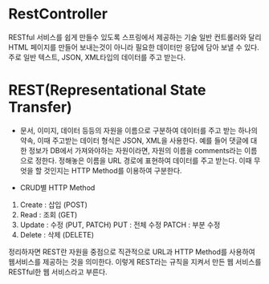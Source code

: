 # RestController
RESTful 서비스를 쉽게 만들수 있도록 스프링에서 제공하는 기술
일반 컨트롤러와 달리 HTML 페이지를 만들어 보내는것이 아니라 필요한 데이터만 응답에 담아 보낼 수 있다.
주로 일반 텍스트, JSON, XML타입의 데이터를 주고 받는다.

# REST(Representational State Transfer)
- 문서, 이미지, 데이터 등등의 자원을 이름으로 구분하여 데이터를 주고 받는 하나의 약속, 이때 주고받는 데이터 형식은 JSON, XML을 사용한다.
예를 들어 댓글에 대한 정보가 DB에서 가져와야하는 자원이라면, 자원의 이름을 comments라는 이름으로 정한다. 정해놓은 이름을 URL 경로에 표현하여 데이터를 주고 받는다.
이때 무엇을 할 것인지는 HTTP Method를 이용하여 구분한다.

- CRUD별 HTTP Method
1. Create : 삽입 (POST)
2. Read : 조회 (GET)
3. Update : 수정 (PUT, PATCH)
		PUT : 전체 수정
		PATCH : 부분 수정
4. Delete : 삭제 (DELETE)

정리하자면 REST란 자원을 중점으로 직관적으로 URL과 HTTP Method를 사용하여 웹서비스를 제공하는 것을 의미한다.
이렇게 REST라는 규칙을 지켜서 만든 웹 서비스를 RESTful한 웹 서비스라고 부른다. 















